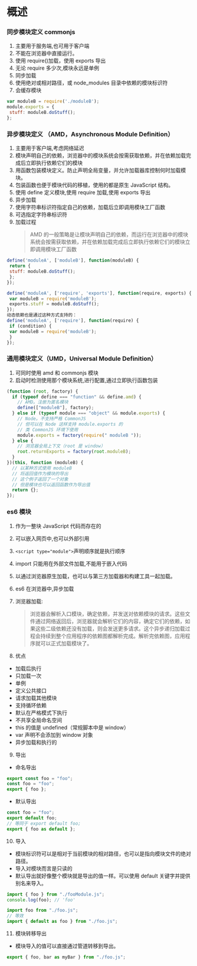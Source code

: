 # 概述

### 同步模块定义 commonjs

1. 主要用于服务端,也可用于客户端
2. 不能在浏览器中直接运行。
3. 使用 require()加载，使用 exports 导出
4. 无论 require 多少次,模块永远是单例
5. 同步加载
6. 使用绝对或相对路径，或 node_modules 目录中依赖的模块标识符
7. 会缓存模块

```javascript
var moduleB = require('./moduleB');
module.exports = {
 stuff: moduleB.doStuff();
};
```

### 异步模块定义 （AMD，Asynchronous Module Definition）

1. 主要用于客户端,考虑网络延迟
2. 模块声明自己的依赖，浏览器中的模块系统会按需获取依赖，并在依赖加载完成后立即执行依赖它们的模块
3. 用函数包装模块定义。防止声明全局变量，并允许加载器库控制何时加载模块。
4. 包装函数也便于模块代码的移植，使用的都是原生 JavaScript 结构。
5. 使用 define 定义模块,使用 require 加载,使用 exports 导出
6. 异步加载
7. 使用字符串标识符指定自己的依赖，加载后立即调用模块工厂函数
8. 可选指定字符串标识符
9. 加载过程
   > AMD 的一般策略是让模块声明自己的依赖，而运行在浏览器中的模块系统会按需获取依赖，并在依赖加载完成后立即执行依赖它们的模块立即调用模块工厂函数

```javascript
define('moduleA', ['moduleB'], function(moduleB) {
 return {
 stuff: moduleB.doStuff();
 };
});

define('moduleA', ['require', 'exports'], function(require, exports) {
 var moduleB = require('moduleB');
 exports.stuff = moduleB.doStuff();
});
动态依赖也是通过这种方式支持的：
define('moduleA', ['require'], function(require) {
 if (condition) {
 var moduleB = require('moduleB');
 }
});
```

### 通用模块定义（UMD，Universal Module Definition）

1. 可同时使用 amd 和 commonjs 模块
2. 启动时检测使用那个模块系统,进行配置,通过立即执行函数包装

```javascript
(function (root, factory) {
  if (typeof define === "function" && define.amd) {
    // AMD。注册为匿名模块
    define(["moduleB"], factory);
  } else if (typeof module === "object" && module.exports) {
    // Node。不支持严格 CommonJS
    // 但可以在 Node 这样支持 module.exports 的
    // 类 CommonJS 环境下使用
    module.exports = factory(require(" moduleB "));
  } else {
    // 浏览器全局上下文（root 是 window）
    root.returnExports = factory(root.moduleB);
  }
})(this, function (moduleB) {
  // 以某种方式使用 moduleB
  // 将返回值作为模块的导出
  // 这个例子返回了一个对象
  // 但是模块也可以返回函数作为导出值
  return {};
});
```

### es6 模块

1. 作为一整块 JavaScript 代码而存在的
2. 可以嵌入网页中,也可以外部引用
3. `<script type="module">`声明顺序就是执行顺序
4. import 只能用在外部文件加载,不能用于嵌入代码
5. 以通过浏览器原生加载，也可以与第三方加载器和构建工具一起加载。
6. es6 在浏览器中,异步加载
7. 浏览器加载:

   > 浏览器会解析入口模块，确定依赖，并发送对依赖模块的请求。这些文件通过网络返回后，浏览器就会解析它们的内容，确定它们的依赖，如果这些二级依赖还没有加载，则会发送更多请求。这个异步递归加载过程会持续到整个应用程序的依赖图都解析完成。解析完依赖图，应用程序就可以正式加载模块了。

8. 优点

- 加载后执行
- 只加载一次
- 单例
- 定义公共接口
- 请求加载其他模块
- 支持循环依赖
- 默认在严格模式下执行
- 不共享全局命名空间
- this 的值是 undefined（常规脚本中是 window）
- var 声明不会添加到 window 对象
- 异步加载和执行的

9. 导出

- 命名导出

```javascript
export const foo = "foo";
const foo = "foo";
export { foo };
```

- 默认导出

```javascript
const foo = "foo";
export default foo;
// 等同于 export default foo;
export { foo as default };
```

10. 导入

- 模块标识符可以是相对于当前模块的相对路径，也可以是指向模块文件的绝对路径。
- 导入对模块而言是只读的
- 默认导出就好像整个模块就是导出的值一样。可以使用 default 关键字并提供别名来导入。

```javascript
import { foo } from "./fooModule.js";
console.log(foo); // 'foo'

import foo from "./foo.js";
// 等效
import { default as foo } from "./foo.js";
```

11. 模块转移导出

- 模块导入的值可以直接通过管道转移到导出。

```javascript
export { foo, bar as myBar } from "./foo.js";
```
